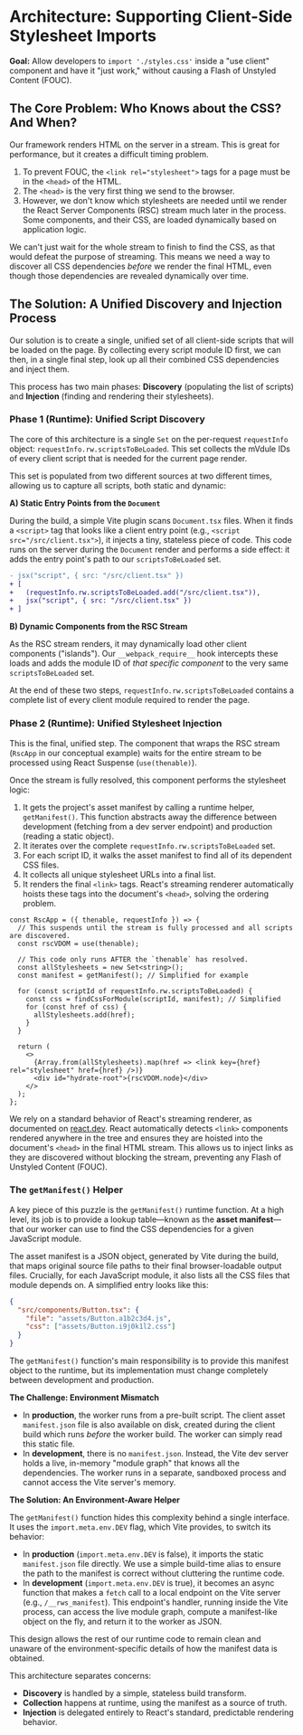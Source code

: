# Architecture: Supporting Client-Side Stylesheet Imports

**Goal:** Allow developers to `import './styles.css'` inside a "use client" component and have it "just work," without causing a Flash of Unstyled Content (FOUC).

## The Core Problem: Who Knows about the CSS? And When?

Our framework renders HTML on the server in a stream. This is great for performance, but it creates a difficult timing problem.

1.  To prevent FOUC, the `<link rel="stylesheet">` tags for a page must be in the `<head>` of the HTML.
2.  The `<head>` is the very first thing we send to the browser.
3.  However, we don't know which stylesheets are needed until we render the React Server Components (RSC) stream much later in the process. Some components, and their CSS, are loaded dynamically based on application logic.

We can't just wait for the whole stream to finish to find the CSS, as that would defeat the purpose of streaming. This means we need a way to discover all CSS dependencies *before* we render the final HTML, even though those dependencies are revealed dynamically over time.

## The Solution: A Unified Discovery and Injection Process

Our solution is to create a single, unified set of all client-side scripts that will be loaded on the page. By collecting every script module ID first, we can then, in a single final step, look up all their combined CSS dependencies and inject them.

This process has two main phases: **Discovery** (populating the list of scripts) and **Injection** (finding and rendering their stylesheets).

### Phase 1 (Runtime): Unified Script Discovery

The core of this architecture is a single `Set` on the per-request `requestInfo` object: `requestInfo.rw.scriptsToBeLoaded`. This set collects the mVdule IDs of every client script that is needed for the current page render.

This set is populated from two different sources at two different times, allowing us to capture all scripts, both static and dynamic:

**A) Static Entry Points from the `Document`**

During the build, a simple Vite plugin scans `Document.tsx` files. When it finds a `<script>` tag that looks like a client entry point (e.g., `<script src="/src/client.tsx">`), it injects a tiny, stateless piece of code. This code runs on the server during the `Document` render and performs a side effect: it adds the entry point's path to our `scriptsToBeLoaded` set.

```diff
- jsx("script", { src: "/src/client.tsx" })
+ [
+   (requestInfo.rw.scriptsToBeLoaded.add("/src/client.tsx")),
+   jsx("script", { src: "/src/client.tsx" })
+ ]
```

**B) Dynamic Components from the RSC Stream**

As the RSC stream renders, it may dynamically load other client components ("islands"). Our `__webpack_require__` hook intercepts these loads and adds the module ID of *that specific component* to the very same `scriptsToBeLoaded` set.

At the end of these two steps, `requestInfo.rw.scriptsToBeLoaded` contains a complete list of every client module required to render the page.

### Phase 2 (Runtime): Unified Stylesheet Injection

This is the final, unified step. The component that wraps the RSC stream (`RscApp` in our conceptual example) waits for the entire stream to be processed using React Suspense (`use(thenable)`).

Once the stream is fully resolved, this component performs the stylesheet logic:
1.  It gets the project's asset manifest by calling a runtime helper, `getManifest()`. This function abstracts away the difference between development (fetching from a dev server endpoint) and production (reading a static object).
2.  It iterates over the complete `requestInfo.rw.scriptsToBeLoaded` set.
3.  For each script ID, it walks the asset manifest to find all of its dependent CSS files.
4.  It collects all unique stylesheet URLs into a final list.
5.  It renders the final `<link>` tags. React's streaming renderer automatically hoists these tags into the document's `<head>`, solving the ordering problem.

```tsx
const RscApp = ({ thenable, requestInfo }) => {
  // This suspends until the stream is fully processed and all scripts are discovered.
  const rscVDOM = use(thenable);

  // This code only runs AFTER the `thenable` has resolved.
  const allStylesheets = new Set<string>();
  const manifest = getManifest(); // Simplified for example

  for (const scriptId of requestInfo.rw.scriptsToBeLoaded) {
    const css = findCssForModule(scriptId, manifest); // Simplified
    for (const href of css) {
      allStylesheets.add(href);
    }
  }

  return (
    <>
      {Array.from(allStylesheets).map(href => <link key={href} rel="stylesheet" href={href} />)}
      <div id="hydrate-root">{rscVDOM.node}</div>
    </>
  );
};
```

We rely on a standard behavior of React's streaming renderer, as documented on [react.dev](https://react.dev/reference/react-dom/components/link#special-rendering-behavior). React automatically detects `<link>` components rendered anywhere in the tree and ensures they are hoisted into the document's `<head>` in the final HTML stream. This allows us to inject links as they are discovered without blocking the stream, preventing any Flash of Unstyled Content (FOUC).

### The `getManifest()` Helper

A key piece of this puzzle is the `getManifest()` runtime function. At a high level, its job is to provide a lookup table—known as the **asset manifest**—that our worker can use to find the CSS dependencies for a given JavaScript module.

The asset manifest is a JSON object, generated by Vite during the build, that maps original source file paths to their final browser-loadable output files. Crucially, for each JavaScript module, it also lists all the CSS files that module depends on. A simplified entry looks like this:

```json
{
  "src/components/Button.tsx": {
    "file": "assets/Button.a1b2c3d4.js",
    "css": ["assets/Button.i9j0k1l2.css"]
  }
}
```

The `getManifest()` function's main responsibility is to provide this manifest object to the runtime, but its implementation must change completely between development and production.

**The Challenge: Environment Mismatch**

-   In **production**, the worker runs from a pre-built script. The client asset `manifest.json` file is also available on disk, created during the client build which runs *before* the worker build. The worker can simply read this static file.
-   In **development**, there is no `manifest.json`. Instead, the Vite dev server holds a live, in-memory "module graph" that knows all the dependencies. The worker runs in a separate, sandboxed process and cannot access the Vite server's memory.

**The Solution: An Environment-Aware Helper**

The `getManifest()` function hides this complexity behind a single interface. It uses the `import.meta.env.DEV` flag, which Vite provides, to switch its behavior:

-   In **production** (`import.meta.env.DEV` is false), it imports the static `manifest.json` file directly. We use a simple build-time alias to ensure the path to the manifest is correct without cluttering the runtime code.
-   In **development** (`import.meta.env.DEV` is true), it becomes an async function that makes a `fetch` call to a local endpoint on the Vite server (e.g., `/__rws_manifest`). This endpoint's handler, running inside the Vite process, can access the live module graph, compute a manifest-like object on the fly, and return it to the worker as JSON.

This design allows the rest of our runtime code to remain clean and unaware of the environment-specific details of how the manifest data is obtained.

This architecture separates concerns:
-   **Discovery** is handled by a simple, stateless build transform.
-   **Collection** happens at runtime, using the manifest as a source of truth.
-   **Injection** is delegated entirely to React's standard, predictable rendering behavior.

